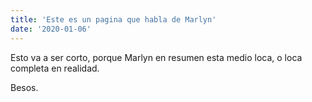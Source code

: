 ```yaml
---
title: 'Este es un pagina que habla de Marlyn'
date: '2020-01-06'
---
```


Esto va a ser corto, porque Marlyn en resumen esta medio loca, o loca completa en realidad.

Besos.